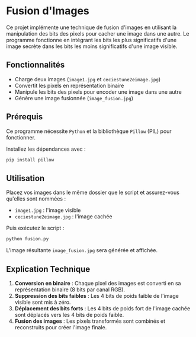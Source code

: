 
# Fusion d'Images

Ce projet implémente une technique de fusion d'images en utilisant la manipulation des bits des pixels pour cacher une image dans une autre. Le programme fonctionne en intégrant les bits les plus significatifs d'une image secrète dans les bits les moins significatifs d'une image visible.

## Fonctionnalités
- Charge deux images (`image1.jpg` et `ceciestune2eimage.jpg`)
- Convertit les pixels en représentation binaire
- Manipule les bits des pixels pour encoder une image dans une autre
- Génère une image fusionnée (`image_fusion.jpg`)

## Prérequis
Ce programme nécessite `Python` et la bibliothèque `Pillow` (PIL) pour fonctionner.

Installez les dépendances avec :
```bash
pip install pillow
```

## Utilisation
Placez vos images dans le même dossier que le script et assurez-vous qu'elles sont nommées :
- `image1.jpg` : l'image visible
- `ceciestune2eimage.jpg` : l'image cachée

Puis exécutez le script :
```bash
python fusion.py
```
L'image résultante `image_fusion.jpg` sera générée et affichée.

## Explication Technique
1. **Conversion en binaire** : Chaque pixel des images est converti en sa représentation binaire (8 bits par canal RGB).
2. **Suppression des bits faibles** : Les 4 bits de poids faible de l'image visible sont mis à zéro.
3. **Déplacement des bits forts** : Les 4 bits de poids fort de l'image cachée sont déplacés vers les 4 bits de poids faible.
4. **Fusion des images** : Les pixels transformés sont combinés et reconstruits pour créer l'image finale.



